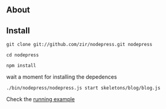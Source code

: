 ## About

## Install

`git clone git://github.com/zir/nodepress.git nodepress`

`cd nodepress`

`npm install`

wait a moment for installing the depedences

`./bin/nodepress/nodepress.js start skeletons/blog/blog.js`


Check the [running example](http://vitecho.com)